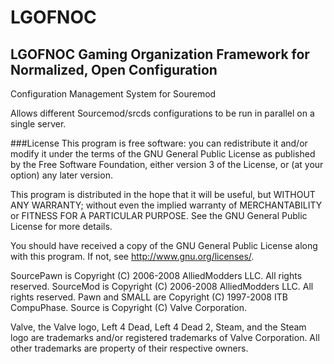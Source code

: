 # LGOFNOC #
## LGOFNOC Gaming Organization Framework for Normalized, Open Configuration ##

Configuration Management System for Souremod

Allows different Sourcemod/srcds configurations to be run in parallel on a single server.

###License
This program is free software: you can redistribute it and/or modify it under
the terms of the GNU General Public License as published by the Free Software
Foundation, either version 3 of the License, or (at your option) any later
version.

This program is distributed in the hope that it will be useful, but WITHOUT ANY
WARRANTY; without even the implied warranty of MERCHANTABILITY or FITNESS FOR A
PARTICULAR PURPOSE.  See the GNU General Public License for more details.

You should have received a copy of the GNU General Public License along with
this program.  If not, see <http://www.gnu.org/licenses/>.

SourcePawn is Copyright (C) 2006-2008 AlliedModders LLC.  All rights reserved. 
SourceMod is Copyright (C) 2006-2008 AlliedModders LLC.  All rights reserved. 
Pawn and SMALL are Copyright (C) 1997-2008 ITB CompuPhase. 
Source is Copyright (C) Valve Corporation. 

Valve, the Valve logo, Left 4 Dead, Left 4 Dead 2, Steam, and the Steam
logo are trademarks and/or registered trademarks of Valve Corporation.
All other trademarks are property of their respective owners.

